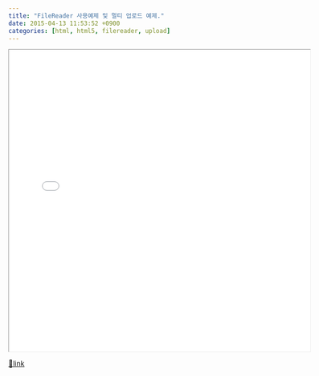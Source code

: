 ```yaml
---
title: "FileReader 사용예제 및 멀티 업로드 예제."
date: 2015-04-13 11:53:52 +0900
categories: [html, html5, filereader, upload]
---
```


<iframe frameborder="1" height="600" src="/web_work/doc/HTML5/FileReader/FileReader.html" style="border-width: 1px;" width="600"></iframe>  
  



[🔗link](http://www.mins01.com/mh/tech/read/936)